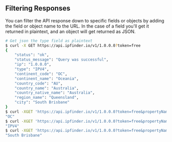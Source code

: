 ## Filtering Responses

You can filter the API response down to specific fields or objects by adding the field or object name to the URL. In the case of a field you'll get it returned in plaintext, and an object will get returned as JSON.

```bash
# Get json the type field as plaintext
$ curl -X GET https://api.ipfinder.io/v1/1.0.0.0?token=free
{
    "status": "ok",
    "status_message": "Query was successful",
    "ip": "1.0.0.0",
    "type": "IPV4",
    "continent_code": "OC",
    "continent_name": "Oceania",
    "country_code": "AU",
    "country_name": "Australia",
    "country_native_name": "Australia",
    "region_name": "Queensland",
    "city": "South Brisbane"
}
$ curl -XGET 'https://api.ipfinder.io/v1/1.0.0.0?token=free&propertyName=continent_code'
"OC"
$ curl -XGET 'https://api.ipfinder.io/v1/1.0.0.0?token=free&propertyName=type'
"IPV4"
$ curl -XGET 'https://api.ipfinder.io/v1/1.0.0.0?token=free&propertyName=city'
"South Brisbane"
```
